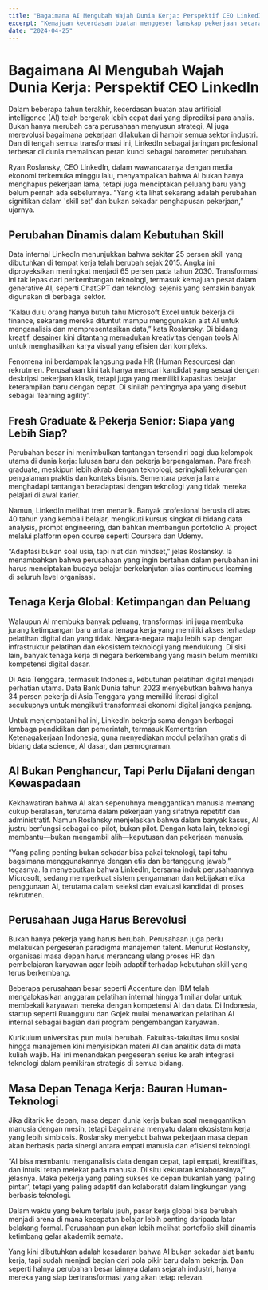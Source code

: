 ```yaml
---
title: "Bagaimana AI Mengubah Wajah Dunia Kerja: Perspektif CEO LinkedIn"
excerpt: "Kemajuan kecerdasan buatan menggeser lanskap pekerjaan secara drastis. CEO LinkedIn, Ryan Roslansky, memberikan pandangan mendalam tentang pergeseran besar ini dan bagaimana pekerja bisa beradaptasi."
date: "2024-04-25"
---
```


# Bagaimana AI Mengubah Wajah Dunia Kerja: Perspektif CEO LinkedIn

Dalam beberapa tahun terakhir, kecerdasan buatan atau artificial intelligence (AI) telah bergerak lebih cepat dari yang diprediksi para analis. Bukan hanya merubah cara perusahaan menyusun strategi, AI juga merevolusi bagaimana pekerjaan dilakukan di hampir semua sektor industri. Dan di tengah semua transformasi ini, LinkedIn sebagai jaringan profesional terbesar di dunia memainkan peran kunci sebagai barometer perubahan.

Ryan Roslansky, CEO LinkedIn, dalam wawancaranya dengan media ekonomi terkemuka minggu lalu, menyampaikan bahwa AI bukan hanya menghapus pekerjaan lama, tetapi juga menciptakan peluang baru yang belum pernah ada sebelumnya. “Yang kita lihat sekarang adalah perubahan signifikan dalam 'skill set' dan bukan sekadar penghapusan pekerjaan,” ujarnya.

## Perubahan Dinamis dalam Kebutuhan Skill

Data internal LinkedIn menunjukkan bahwa sekitar 25 persen skill yang dibutuhkan di tempat kerja telah berubah sejak 2015. Angka ini diproyeksikan meningkat menjadi 65 persen pada tahun 2030. Transformasi ini tak lepas dari perkembangan teknologi, termasuk kemajuan pesat dalam generative AI, seperti ChatGPT dan teknologi sejenis yang semakin banyak digunakan di berbagai sektor.

“Kalau dulu orang hanya butuh tahu Microsoft Excel untuk bekerja di finance, sekarang mereka dituntut mampu menggunakan alat AI untuk menganalisis dan mempresentasikan data,” kata Roslansky. Di bidang kreatif, desainer kini ditantang memadukan kreativitas dengan tools AI untuk menghasilkan karya visual yang efisien dan kompleks.

Fenomena ini berdampak langsung pada HR (Human Resources) dan rekrutmen. Perusahaan kini tak hanya mencari kandidat yang sesuai dengan deskripsi pekerjaan klasik, tetapi juga yang memiliki kapasitas belajar keterampilan baru dengan cepat. Di sinilah pentingnya apa yang disebut sebagai 'learning agility'.

## Fresh Graduate & Pekerja Senior: Siapa yang Lebih Siap?

Perubahan besar ini menimbulkan tantangan tersendiri bagi dua kelompok utama di dunia kerja: lulusan baru dan pekerja berpengalaman. Para fresh graduate, meskipun lebih akrab dengan teknologi, seringkali kekurangan pengalaman praktis dan konteks bisnis. Sementara pekerja lama menghadapi tantangan beradaptasi dengan teknologi yang tidak mereka pelajari di awal karier.

Namun, LinkedIn melihat tren menarik. Banyak profesional berusia di atas 40 tahun yang kembali belajar, mengikuti kursus singkat di bidang data analysis, prompt engineering, dan bahkan membangun portofolio AI project melalui platform open course seperti Coursera dan Udemy.

“Adaptasi bukan soal usia, tapi niat dan mindset,” jelas Roslansky. Ia menambahkan bahwa perusahaan yang ingin bertahan dalam perubahan ini harus menciptakan budaya belajar berkelanjutan alias continuous learning di seluruh level organisasi.

## Tenaga Kerja Global: Ketimpangan dan Peluang

Walaupun AI membuka banyak peluang, transformasi ini juga membuka jurang ketimpangan baru antara tenaga kerja yang memiliki akses terhadap pelatihan digital dan yang tidak. Negara-negara maju lebih siap dengan infrastruktur pelatihan dan ekosistem teknologi yang mendukung. Di sisi lain, banyak tenaga kerja di negara berkembang yang masih belum memiliki kompetensi digital dasar.

Di Asia Tenggara, termasuk Indonesia, kebutuhan pelatihan digital menjadi perhatian utama. Data Bank Dunia tahun 2023 menyebutkan bahwa hanya 34 persen pekerja di Asia Tenggara yang memiliki literasi digital secukupnya untuk mengikuti transformasi ekonomi digital jangka panjang.

Untuk menjembatani hal ini, LinkedIn bekerja sama dengan berbagai lembaga pendidikan dan pemerintah, termasuk Kementerian Ketenagakerjaan Indonesia, guna menyediakan modul pelatihan gratis di bidang data science, AI dasar, dan pemrograman.

## AI Bukan Penghancur, Tapi Perlu Dijalani dengan Kewaspadaan

Kekhawatiran bahwa AI akan sepenuhnya menggantikan manusia memang cukup beralasan, terutama dalam pekerjaan yang sifatnya repetitif dan administratif. Namun Roslansky menjelaskan bahwa dalam banyak kasus, AI justru berfungsi sebagai co-pilot, bukan pilot. Dengan kata lain, teknologi membantu—bukan mengambil alih—keputusan dan pekerjaan manusia.

“Yang paling penting bukan sekadar bisa pakai teknologi, tapi tahu bagaimana menggunakannya dengan etis dan bertanggung jawab,” tegasnya. Ia menyebutkan bahwa LinkedIn, bersama induk perusahaannya Microsoft, sedang memperkuat sistem pengamanan dan kebijakan etika penggunaan AI, terutama dalam seleksi dan evaluasi kandidat di proses rekrutmen.

## Perusahaan Juga Harus Berevolusi

Bukan hanya pekerja yang harus berubah. Perusahaan juga perlu melakukan pergeseran paradigma manajemen talent. Menurut Roslansky, organisasi masa depan harus merancang ulang proses HR dan pembelajaran karyawan agar lebih adaptif terhadap kebutuhan skill yang terus berkembang.

Beberapa perusahaan besar seperti Accenture dan IBM telah mengalokasikan anggaran pelatihan internal hingga 1 miliar dolar untuk membekali karyawan mereka dengan kompetensi AI dan data. Di Indonesia, startup seperti Ruangguru dan Gojek mulai menawarkan pelatihan AI internal sebagai bagian dari program pengembangan karyawan.

Kurikulum universitas pun mulai berubah. Fakultas-fakultas ilmu sosial hingga manajemen kini menyisipkan materi AI dan analitik data di mata kuliah wajib. Hal ini menandakan pergeseran serius ke arah integrasi teknologi dalam pemikiran strategis di semua bidang.

## Masa Depan Tenaga Kerja: Bauran Human-Teknologi

Jika ditarik ke depan, masa depan dunia kerja bukan soal menggantikan manusia dengan mesin, tetapi bagaimana menyatu dalam ekosistem kerja yang lebih simbiosis. Roslansky menyebut bahwa pekerjaan masa depan akan berbasis pada sinergi antara empati manusia dan efisiensi teknologi.

“AI bisa membantu menganalisis data dengan cepat, tapi empati, kreatifitas, dan intuisi tetap melekat pada manusia. Di situ kekuatan kolaborasinya,” jelasnya. Maka pekerja yang paling sukses ke depan bukanlah yang 'paling pintar', tetapi yang paling adaptif dan kolaboratif dalam lingkungan yang berbasis teknologi.

Dalam waktu yang belum terlalu jauh, pasar kerja global bisa berubah menjadi arena di mana kecepatan belajar lebih penting daripada latar belakang formal. Perusahaan pun akan lebih melihat portofolio skill dinamis ketimbang gelar akademik semata.

Yang kini dibutuhkan adalah kesadaran bahwa AI bukan sekadar alat bantu kerja, tapi sudah menjadi bagian dari pola pikir baru dalam bekerja. Dan seperti halnya perubahan besar lainnya dalam sejarah industri, hanya mereka yang siap bertransformasi yang akan tetap relevan.
